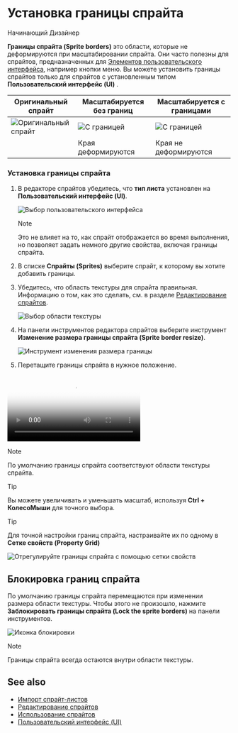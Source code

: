 ﻿# Установка границы спрайта

<span class="badge text-bg-primary">Начинающий</span>
<span class="badge text-bg-success">Дизайнер</span>

**Границы спрайта (Sprite borders)** это области, которые не деформируются при масштабировании спрайта. Они часто полезны для спрайтов, предназначенных для [Элементов пользовательского интерфейса](../ui/ui-libraries.md), например кнопки меню. Вы можете установить границы спрайтов только для спрайтов с установленным типом **Пользовательский интерфейс (UI)** .

| Оригинальный спрайт | Масштабируется без границ  | Масштабируется с границами  |
|----------|---|---|
|   ![Оригинальный спрайт](media/original-sprite.png)       |![С границей](media/sprite-stretched-no-border.png)   | ![С границей](media/sprite-stretched-with-border.png)  |
||Края деформируются|Края не деформируются|


### Установка границы спрайта

1. В редакторе спрайтов убедитесь, что **тип листа** установлен на **Пользовательский интерфейс (UI)**.

    ![Выбор пользовательского интерфейса](media/select-type-UI.png)

    >[!Note]
    >Это не влияет на то, как спрайт отображается во время выполнения, но позволяет задать немного другие свойства, включая границы спрайта.

2. В списке **Спрайты (Sprites)** выберите спрайт, к которому вы хотите добавить границы.

3. Убедитесь, что область текстуры для спрайта правильная. Информацию о том, как это сделать, см. в разделе [Редактирование спрайтов](edit-sprites.md).

    ![Выбор области текстуры](media/select-starbox.png)

4. На панели инструментов редактора спрайтов выберите инструмент **Изменение размера границы спрайта (Sprite border resize)**.

    ![Инструмент изменения размера границы](media/border-resize-tool-icon.png)

5. Перетащите границы спрайта в нужное положение.

<p>
    <video autoplay loop class="responsive-video" poster="media\adjust-sprite-border.png">
       <source src="media\adjust-sprite-border.mp4" type="video/mp4">
    </video>
</p>

>[!Note]
>По умолчанию границы спрайта соответствуют области текстуры спрайта.

>[!TIP]
>Вы можете увеличивать и уменьшать масштаб, используя **Ctrl + КолесоМыши** для точного выбора.

> [!TIP]
>
> Для точной настройки границ спрайта, настраивайте их по одному в **Сетке свойств (Property Grid)**
>
> ![Отрегулируйте границы спрайта с помощью сетки свойств](media/adjust-sprite-border-from-property-grid.png)

## Блокировка границ спрайта

По умолчанию границы спрайта перемещаются при изменении размера области текстуры. Чтобы этого не произошло, нажмите **Заблокировать границы спрайта (Lock the sprite borders)** на панели инструментов.

![Иконка блокировки](media/lock-icon.png)

>[!Note]
>Границы спрайта всегда остаются внутри области текстуры.

## See also

* [Импорт спрайт-листов](import-sprite-sheets.md)
* [Редактирование спрайтов](edit-sprites.md)
* [Использование спрайтов](use-sprites.md)
* [Пользовательский интерфейс (UI)](../ui/index.md)